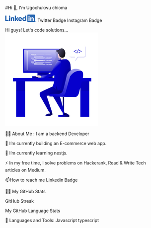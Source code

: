 
#Hi 👋, I'm Ugochukwu chioma


[![Alt text](LI-Logo14.png)](https://www.linkedin.com/in/chioma-ugochukwu/) Twitter Badge Instagram Badge


Hi guys! Let's code solutions... 
![Alt text](Lovepik.png)

👨‍💻 About Me :
I am a backend Developer 

🔭 I’m currently building an E-commerce web app.

🌱 I’m currently learning nestjs.

⚡ In my free time, I solve problems on Hackerank, Read & Write Tech articles on Medium.

📫How to reach me Linkedin Badge

👨🏻‍
My GitHub Stats

GitHub Streak

My GitHub Language Stats

🧰 Languages and Tools:
Javascript typescript 
